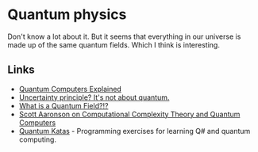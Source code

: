 # Quantum physics
Don't know a lot about it. But it seems that everything in our universe is made up of the same quantum fields. Which I think is interesting.

## Links
- [Quantum Computers Explained](https://www.youtube.com/watch?v=JhHMJCUmq28)
- [Uncertainty principle? It's not about quantum.](https://www.youtube.com/watch?v=MBnnXbOM5S4&feature=youtu.be)
- [What is a Quantum Field?!?](https://www.youtube.com/watch?v=Y7Ac8zKTD-E)
- [Scott Aaronson on Computational Complexity Theory and Quantum Computers](https://www.youtube.com/watch?v=0jrybODBUpA)
- [Quantum Katas](https://github.com/Microsoft/QuantumKatas#readme) - Programming exercises for learning Q# and quantum computing.
